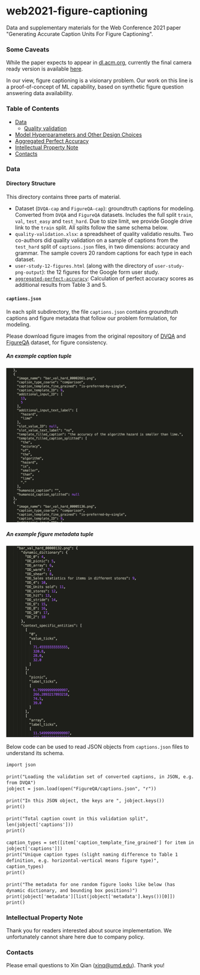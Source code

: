 # web2021-figure-captioning

Data and supplementary materials for the Web Conference 2021 paper "Generating Accurate Caption Units For Figure Captioning".

### Some Caveats 

While the paper expects to appear in [dl.acm.org](https://dl.acm.org/), currently the final camera ready version is available [here](https://terpconnect.umd.edu/~xinq/Figure_captioning_WWW21.pdf). 

In our view, figure captioning is a visionary problem. Our work on this line is a proof-of-concept of ML capability, based on synthetic figure question answering data availability. 

### Table of Contents

<!--ts-->
   * [Data](#Data)
      * [Quality validation](https://github.com/xeniaqian94/web2021-figure-captioning/blob/main/quality-validation.xlsx)
   * [Model Hyperparameters and Other Design Choices](model-choices.md)
   * [Aggregated Perfect Accuracy](https://github.com/xeniaqian94/web2021-figure-captioning/tree/main/aggregated-perfect-accuracy)
   * [Intellectual Property Note](#intellectual-property-note)
   * [Contacts](#contacts)
<!--te-->


### Data

#### Directory Structure

This directory contains three parts of material.

- Dataset (`DVQA-cap` and `FigureQA-cap`): groundtruth captions for modeling. Converted from `DVQA` and `FigureQA` datasets. Includes the full split `train`, `val`, `test_easy` and `test_hard`. Due to size limit, we provide Google drive link to the `train` split. All splits follow the same schema below.
- `quality-validation.xlsx`: a spreadsheet of quality validatio results. Two co-authors did quality validation on a sample of captions from the `test_hard` split of `captions.json` files, in two dimensions: accuracy and grammar. The sample covers 20 random captions for each type in each dataset.     
- `user-study-12-figures.html` (along with the directory of `user-study-png-output`): the 12 figures for the Google form user study.
- [`aggregated-perfect-accuracy`](https://github.com/xeniaqian94/web2021-figure-captioning/tree/main/aggregated-perfect-accuracy): Calculation of perfect accuracy scores as additional results from Table 3 and 5.

#### `captions.json`

In each split subdirectory, the file `captions.json` contains groundtruth captions and figure metadata that follow our problem formulation, for modeling.

Please download figure images from the original repository of [DVQA](https://github.com/kushalkafle/DVQA_dataset) and [FigureQA](https://github.com/Maluuba/FigureQA) dataset, for figure consistency. 

##### An example caption tuple 
<img src="Example-caption.png" width="500">

##### An example figure metadata tuple
<img src="Example-metadata.png" width="500">


Below code can be used to read JSON objects from `captions.json` files to understand its schema.

    import json

    print("Loading the validation set of converted captions, in JSON, e.g. from DVQA")
    jobject = json.load(open("FigureQA/captions.json", "r"))
    
    print("In this JSON object, the keys are ", jobject.keys())
    print()
    
    print("Total caption count in this validation split", len(jobject['captions']))
    print()
    
    caption_types = set([item['caption_template_fine_grained'] for item in jobject['captions']])
    print("Unique caption types (slight naming difference to Table 1 definition, e.g. horizontal-vertical means figure type)", caption_types)
    print()
    
    print("The metadata for one random figure looks like below (has dynamic dictionary, and bounding box positions)")
    print(jobject['metadata'][list(jobject['metadata'].keys())[0]])
    print()

### Intellectual Property Note

Thank you for readers interested about source implementation. We unfortunately cannot share here due to company policy. 

### Contacts
Please email questions to Xin Qian ([xinq@umd.edu](mailto:xinq@umd.edu)). Thank you!




